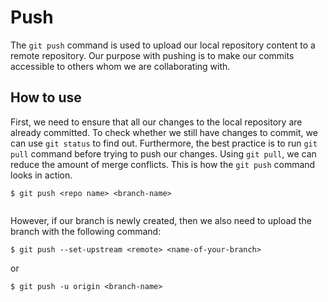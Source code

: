 # Push

The `git push` command is used to upload our local repository content to a remote repository. Our purpose with pushing
is to make our commits accessible to others whom we are collaborating with.

## How to use

First, we need to ensure that all our changes to the local repository are already committed. To check whether we still
have changes to commit, we can use `git status` to find out. Furthermore, the best practice is to run `git pull` command
before trying to push our changes. Using `git pull`, we can reduce the amount of merge conflicts. This is how
the `git push` command looks in action. 

    $ git push <repo name> <branch-name>

![]()

However, if our branch is newly created, then we also need to upload the branch with the following
command:

    $ git push --set-upstream <remote> <name-of-your-branch>

or  

    $ git push -u origin <branch-name>
